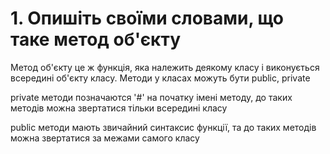 # 1. Опишіть своїми словами, що таке метод об'єкту
Метод об'єкту це ж функція, яка належить деякому класу і виконується всередині об'єкту класу. Методи у класах можуть бути public, private

private методи позначаются '#' на початку імені методу, до таких методів можна звертатися тільки всередині класу

public методи мають звичайний синтаксис функції, та до таких методів можна звертатися за межами самого класу